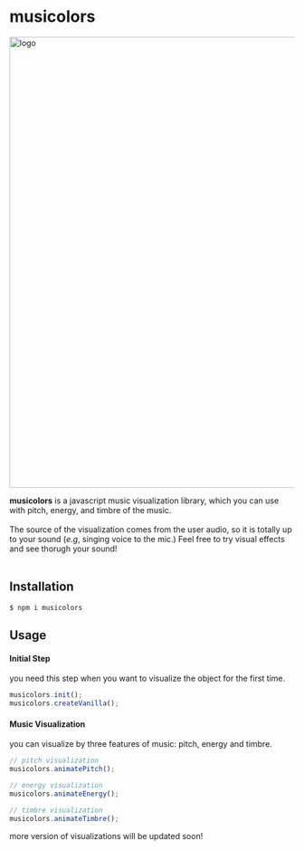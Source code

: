 # musicolors

<img width="797" alt="logo" src="https://github.com/ChungHaLee/musicolors/assets/59073612/d9dc0c54-4235-4061-bee0-f7d80b9d2dd1">

**musicolors** is a javascript music visualization library, which you can use with pitch, energy, and timbre of the music.
<br><br>
The source of the visualization comes from the user audio, so it is totally up to your sound (*e.g*, singing voice to the mic.) Feel free to try visual effects and see thorugh your sound!
<br><br>

## Installation

```
$ npm i musicolors
```

## Usage

#### Initial Step
you need this step when you want to visualize the object for the first time.

```javascript
musicolors.init();
musicolors.createVanilla();
```

#### Music Visualization
you can visualize by three features of music: pitch, energy and timbre.
```javascript
// pitch visualization
musicolors.animatePitch();

// energy visualization
musicolors.animateEnergy();

// timbre visualization
musicolors.animateTimbre();
```
more version of visualizations will be updated soon!
